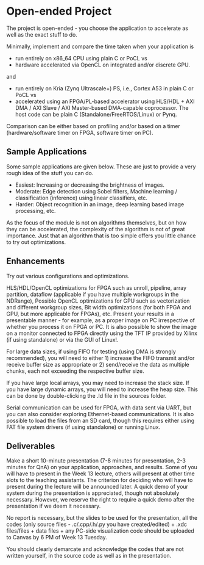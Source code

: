 # Open-ended Project

The project is open-ended - you choose the application to accelerate as well as the exact stuff to do.

Minimally, implement and compare the time taken when your application is

- run entirely on x86_64 CPU using plain C or PoCL vs
- hardware accelerated via OpenCL on integrated and/or discrete GPU.

and

- run entirely on Kria (Zynq Ultrascale+) PS, i.e., Cortex A53 in plain C or PoCL vs
- accelerated using an FPGA/PL-based accelerator using HLS/HDL + AXI DMA / AXI Slave / AXI Master-based DMA-capable coprocessor. The host code can be plain C (Standalone/FreeRTOS/Linux) or Pynq.

Comparison can be either based on profiling and/or based on a timer (hardware/software timer on FPGA, software timer on PC).

## Sample Applications

Some sample applications are given below. These are just to provide a very rough idea of the stuff you can do.

- Easiest: Increasing or decreasing the brightness of images.
- Moderate: Edge detection using Sobel filters, Machine learning / classification (inference) using linear classifiers, etc.
- Harder: Object recognition in an image, deep learning based image processing, etc.

As the focus of the module is not on algorithms themselves, but on how they can be accelerated, the complexity of the algorithm is not of great importance. Just that an algorithm that is too simple offers you little chance to try out optimizations.

## Enhancements

Try out various configurations and optimizations.

HLS/HDL/OpenCL optimizations for FPGA such as unroll, pipeline, array partition, dataflow (applicable if you have multiple workgroups in the NDRange),
Possible OpenCL optimizations for GPU such as vectorization and different workgroup sizes,
Bit width optimizations (for both FPGA and GPU, but more applicable for FPGAs), etc.
Present your results in a presentable manner - for example, as a proper image on PC irrespective of whether you process it on FPGA or PC. It is also possible to show the image on a monitor connected to FPGA directly using the TFT IP provided by Xilinx (if using standalone) or via the GUI of Linux!.

For large data sizes, if using FIFO for testing (using DMA is strongly recommended), you will need to either 1) increase the FIFO transmit and/or receive buffer size as appropriate or 2) send/receive the data as multiple chunks, each not exceeding the respective buffer size.

If you have large local arrays, you may need to increase the stack size. If you have large dynamic arrays, you will need to increase the heap size. This can be done by double-clicking the .ld file in the sources folder.

Serial communication can be used for FPGA, with data sent via UART, but you can also consider exploring Ethernet-based communications. It is also possible to load the files from an SD card, though this requires either using FAT file system drivers (if using standalone) or running Linux.

## Deliverables

Make a short 10-minute presentation (7-8 minutes for presentation, 2-3 minutes for QnA) on your application, approaches, and results. Some of you will have to present in the Week 13 lecture, others will present at other time slots to the teaching assistants. The criterion for deciding who will have to present during the lecture will be announced later. A quick demo of your system during the presentation is appreciated, though not absolutely necessary. However, we reserve the right to require a quick demo after the presentation if we deem it necessary.

No report is necessary, but the slides to be used for the presentation, all the codes (only source files - .c/.cpp/.h/.py you have created/edited) + .xdc files/files + data files + any PC-side visualization code should be uploaded to Canvas by 6 PM of Week 13 Tuesday.

You should clearly demarcate and acknowledge the codes that are not written yourself, in the source code as well as in the presentation.